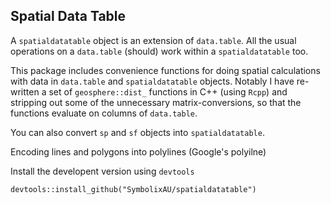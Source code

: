 
## Spatial Data Table

A `spatialdatatable` object is an extension of `data.table`. All the usual operations on a `data.table` (should) work within a `spatialdatatable` too.

This package includes convenience functions for doing spatial calculations with data in `data.table` and `spatialdatatable` objects. Notably I have re-written a set of `geosphere::dist_` functions in C++ (using `Rcpp`) and stripping out some of the unnecessary matrix-conversions, so that the functions evaluate on columns of `data.table`.

You can also convert `sp` and `sf` objects into `spatialdatatable`.

Encoding lines and polygons into polylines (Google's polyilne)


Install the developent version using `devtools`

```
devtools::install_github("SymbolixAU/spatialdatatable")
```

